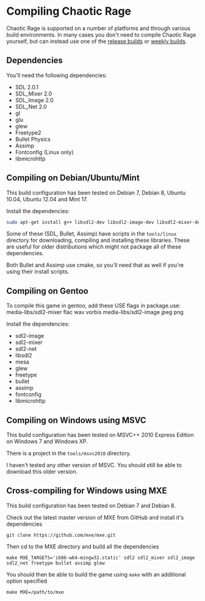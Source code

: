 Compiling Chaotic Rage
======================

Chaotic Rage is supported on a number of platforms and through various build environments. In many cases you don't need to compile Chaotic Rage yourself, but can instead use one of the [release builds](http://www.chaoticrage.com/download) or [weekly builds](http://dev1.chaoticrage.com/weekly).


Dependencies
------------

You'll need the following dependencies:
* SDL 2.0.1
* SDL_Mixer 2.0
* SDL_Image 2.0
* SDL_Net 2.0
* gl
* glu
* glew
* Freetype2
* Bullet Physics
* Assimp
* Fontconfig (Linux only)
* libmicrohttp


Compiling on Debian/Ubuntu/Mint
-------------------------------

This build configuration has been tested on Debian 7, Debian 8, Ubuntu 10.04, Ubuntu 12.04 and Mint 17.

Install the dependencies:

```.sh
sudo apt-get install g++ libsdl2-dev libsdl2-image-dev libsdl2-mixer-dev libsdl2-net-dev libgl1-mesa-dev libglu1-mesa-dev libglew-dev libfreetype6-dev libbullet-dev libassimp-dev libfontconfig-dev libmicrohttp-dev
```

Some of these (SDL, Bullet, Assimp) have scripts in the `tools/linux` directory
for downloading, compiling and installing these libraries. These are useful
for older distributions which might not package all of these dependencies.

Both Bullet and Assimp use cmake, so you'll need that as well if you're using
their install scripts.


Compiling on Gentoo
-------------------

To compile this game in gentoo, add these USE flags in package.use:
media-libs/sdl2-mixer flac wav vorbis
media-libs/sdl2-image jpeg png

Install the dependencies:
* sdl2-image
* sdl2-mixer
* sdl2-net
* libsdl2
* mesa
* glew
* freetype
* bullet
* assimp
* fontconfig
* libmicrohttp


Compiling on Windows using MSVC
-------------------------------

This build configuration has been tested on MSVC++ 2010 Express Edition on Windows 7 and Windows XP.

There is a project in the `tools/msvc2010` directory.

I haven't tested any other version of MSVC. You should still be able to
download this older version.


Cross-compiling for Windows using MXE
-------------------------------------

This build configuration has been tested on Debian 7 and Debian 8.

Check out the latest master version of MXE from GitHub and install it's dependencies
```
git clone https://github.com/mxe/mxe.git
```

Then cd to the MXE directory and build all the dependencies
```
make MXE_TARGETS='i686-w64-mingw32.static' sdl2 sdl2_mixer sdl2_image sdl2_net freetype bullet assimp glew
```

You should then be able to build the game using `make` with an additional option specified
```
make MXE=/path/to/mxe
```
